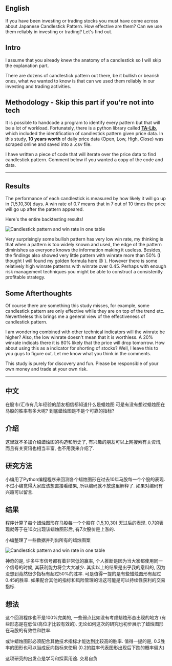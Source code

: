## English
If you have been investing or trading stocks you must have come across about Japanese Candlestick Pattern.
How effective are them? Can we use them reliably in investing or trading? Let's find out.
<!-- more -->
## Intro
I assume that you already knew the anatomy of a candlestick so I will skip the explanation part.

There are dozens of candlestick pattern out there, be it bullish or bearish ones, what we wanted to know is that can we used them reliably in our investing and trading activities.


## Methodology - Skip this part if you're not into tech
It is possible to handcode a program to identify every pattern but that will be a lot of workload. Fortunately, there is a python library called __[TA-Lib](http://mrjbq7.github.io/ta-lib/)__, which included the identification of candlestick pattern given price data. In this study, **10 years worth** of daily price data (Open, Low, High, Close) was scraped online and saved into a .csv file.

I have written a piece of code that will iterate over the price data to find candlestick pattern. Comment below if you wanted a copy of the code and data.
****
## Results
The performance of each candlestick is measured by how likely it will go up in (1,5,10,30) days. A win rate of 0.7 means that in 7 out of 10 times the price will go up after the pattern appeared.

Here's the entire backtesting results!

![Candlestick pattern and win rate in one table](/candlestick_result_table.png)

Very surprisingly some bullish pattern has very low win rate, my thinking is that when a pattern is too widely known and used, the edge of the pattern diminishes as everyone knows the information making it useless. Besides, the findings also showed very little pattern with winrate more than 50% (I thought I will found my golden formula here :disappointed: ). However there is some relatively high winrate patterns with winrate over 0.45. Perhaps with enough risk management techniques you might be able to construct a consistently profitable strategy.

## Some Afterthoughts
Of course there are something this study misses, for example, some candlestick pattern are only effective while they are on top of the trend etc. Nevertheless this brings me a general view of the effectiveness of candlestick pattern.

I am wondering combined with other technical indicators will the winrate be higher? Also, the low winrate doesn't mean that it is worthless. A 20% winrate indicats there it is 80% likely that the price will drop tomorrow. How about using this as a indicator for shorting of stocks? Well, I leave this to you guys to figure out. Let me know what you think in the comments.

This study is purely for discovery and fun. Please be responsible of your own money and trade at your own risk.

---
## 中文
在股市/汇市有几年经验的朋友相信都知道什么是蜡烛图
可是有没有想过蜡烛图在马股的胜率有多大呢? 到底蜡烛图是不是个可靠的指标?
<!-- more -->
## 介绍
这里就不多加介绍蜡烛图的构造和历史了, 有兴趣的朋友可以上网搜索有关资讯, 而且有关资讯也相当丰富, 也不用我来介绍了.

## 研究方法
小编用了Python编程程序来回测各个蜡烛图形在过去10年马股每一个个股的表现. 不过小编觉得大家应该想直接看结果, 所以编码就不放这里解释了. 如果对编码有兴趣可以留言.

## 结果
程序计算了每个蜡烛图形在马股每一个个股在 (1,5,10,30) 天过后的表现. 0.7的表现就等于在10次出现该蜡烛图形后, 有7次股价是上涨的.

小编整理了一些数据并列出所有的蜡烛图案

![Candlestick pattern and win rate in one table](/candlestick_result_table.png)

神奇的是, 许多牛市信号都有着非常低的赢率, 个人推断是因为当大家都使用同一个信号的时候, 其获利能力将会大大减少. 其实以上的结果是出乎我的意料的, 因为没想到竟然很少指标有超过50%的胜率. 可是值得一提的是有些蜡烛图形有超过0.45的胜率. 如果配合其他的指标和风险管理的话这可能是可以持续性获利的交易指标.

## 想法
这个回测程序也不是100%完美的, 一些弱点比如没有考虑蜡烛形态出现的地方 (有些形态是在低位/高位才比较有效的). 无论如何这次的研究也初步展示了蜡烛图形在马股的有效性和胜率.

或许蜡烛图形必须配合其他技术指标才能达到比较高的胜率. 值得一提的是, 0.2胜率的图形也可以当成反向指标来使用 (0.2的胜率代表图形出现后下跌的概率偏大)

这项研究的出发点是学习和探索用途. 交易自负
